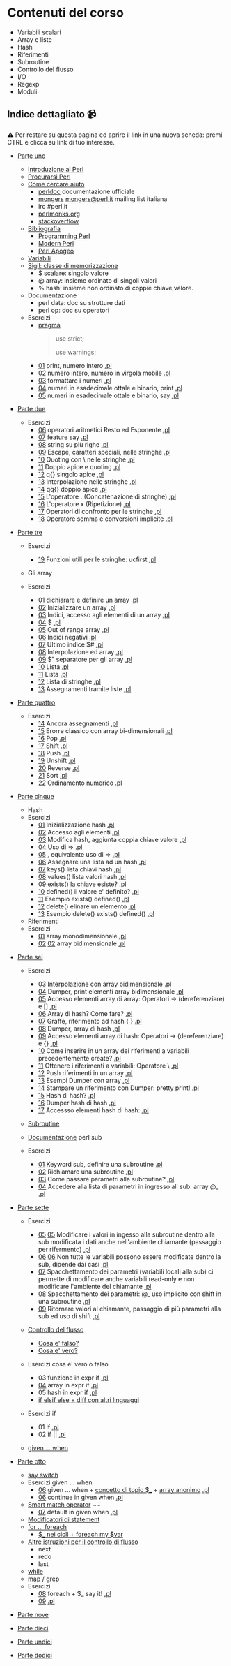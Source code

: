 # Contenuti del corso

* Variabili scalari
* Array e liste
* Hash
* Riferimenti
* Subroutine
* Controllo del flusso
* I/O
* Regexp
* Moduli

## Indice dettagliato :video_camera: 

:warning: Per restare su questa pagina ed aprire il link in una nuova scheda: premi CTRL e clicca su link di tuo interesse.

* [Parte uno](https://www.youtube.com/watch?v=FuBMYa6T8yQ)
  * [Introduzione al Perl](https://youtu.be/FuBMYa6T8yQ?t=252) 
  * [Procurarsi Perl](https://youtu.be/FuBMYa6T8yQ?t=543) 
  * [Come cercare aiuto](https://youtu.be/FuBMYa6T8yQ?t=605) 
    * [perldoc](https://perldoc.perl.org/) documentazione ufficiale 
    * [mongers](https://www.pm.org/) mongers@perl.it mailing list italiana
    * irc #perl.it
    * [perlmonks.org](www.perlmonks.org)
    * [stackoverflow](https://stackoverflow.com/questions/tagged/perl)
  * [Bibliografia](https://youtu.be/FuBMYa6T8yQ?t=924)
    * [Programming Perl](http://shop.oreilly.com/product/9780596004927.do)
    * [Modern Perl](http://modernperlbooks.com/) 
    * [Perl Apogeo](http://www.apogeonline.com/libri/9788850327782/scheda)
  * [Variabili](https://youtu.be/FuBMYa6T8yQ?t=995)
  * [Sigil: classe di memorizzazione](https://youtu.be/FuBMYa6T8yQ?t=1060)
    * $ scalare: singolo valore
    * @ array: insieme ordinato di singoli valori
    * % hash: insieme non ordinato di coppie chiave,valore.
  * Documentazione 
    * perl data: doc su strutture dati 
    * perl op: doc su operatori
  * Esercizi
    * [pragma](https://youtu.be/FuBMYa6T8yQ?t=1451)
       > use strict;
       >
       > use warnings;
       >
    * [01](https://youtu.be/FuBMYa6T8yQ?t=1505) print, numero intero  [.pl](https://github.com/larsen/perl101/blob/master/code/01_scalari/01.pl)
    * [02](https://youtu.be/FuBMYa6T8yQ?t=1631) numero intero, numero in virgola mobile  [.pl](https://github.com/larsen/perl101/blob/master/code/01_scalari/02.pl)
    * [03](https://youtu.be/FuBMYa6T8yQ?t=1667) formattare i numeri  [.pl](https://github.com/larsen/perl101/blob/master/code/01_scalari/03.pl)
    * [04](https://youtu.be/FuBMYa6T8yQ?t=1684) numeri in esadecimale ottale e binario, print  [.pl](https://github.com/larsen/perl101/blob/master/code/01_scalari/04.pl)
    * [05]((https://youtu.be/FuBMYa6T8yQ?t=1716)) numeri in esadecimale ottale e binario, say  [.pl](https://github.com/larsen/perl101/blob/master/code/01_scalari/05.pl)
* [Parte due](https://www.youtube.com/watch?v=7YboH_QdsnU)
  * Esercizi 
    * [06](https://youtu.be/7YboH_QdsnU?t=145) operatori aritmetici Resto ed Esponente  [.pl](https://github.com/larsen/perl101/blob/master/code/01_scalari/06.pl)
    * [07](https://youtu.be/7YboH_QdsnU?t=217) feature say  [.pl](https://github.com/larsen/perl101/blob/master/code/01_scalari/07.pl)
    * [08](https://youtu.be/7YboH_QdsnU?t=337) string su più righe  [.pl](https://github.com/larsen/perl101/blob/master/code/01_scalari/08.pl)
    * [09](https://youtu.be/7YboH_QdsnU?t=442) Escape, caratteri speciali, nelle stringhe  [.pl](https://github.com/larsen/perl101/blob/master/code/01_scalari/09.pl)
    * [10](https://youtu.be/7YboH_QdsnU?t=502) Quoting con \  nelle stringhe  [.pl](https://github.com/larsen/perl101/blob/master/code/01_scalari/10.pl)
    * [11](https://youtu.be/7YboH_QdsnU?t=580) Doppio apice e quoting  [.pl](https://github.com/larsen/perl101/blob/master/code/01_scalari/11.pl)
    * [12](https://youtu.be/7YboH_QdsnU?t=600) q{} singolo apice  [.pl](https://github.com/larsen/perl101/blob/master/code/01_scalari/12.pl)
    * [13](https://youtu.be/7YboH_QdsnU?t=637) Interpolazione nelle stringhe  [.pl](https://github.com/larsen/perl101/blob/master/code/01_scalari/13.pl)
    * [14](https://youtu.be/7YboH_QdsnU?t=700) qq{} doppio apice  [.pl](https://github.com/larsen/perl101/blob/master/code/01_scalari/14.pl)
    * [15](https://youtu.be/7YboH_QdsnU?t=1024) L'operatore . (Concatenazione di stringhe)  [.pl](https://github.com/larsen/perl101/blob/master/code/01_scalari/15.pl)
    * [16](https://youtu.be/7YboH_QdsnU?t=1462) L'operatore x (Ripetizione)  [.pl](https://github.com/larsen/perl101/blob/master/code/01_scalari/16.pl)
    * [17](https://youtu.be/7YboH_QdsnU?t=1617) Operatori di confronto per le stringhe  [.pl](https://github.com/larsen/perl101/blob/master/code/01_scalari/17.pl)
    * [18](https://youtu.be/7YboH_QdsnU?t=1696) Operatore somma e conversioni implicite  [.pl](https://github.com/larsen/perl101/blob/master/code/01_scalari/18.pl)
* [Parte tre](https://www.youtube.com/watch?v=_KwIAHpLH14&t=320s)
  * Esercizi
     * [19](https://youtu.be/_KwIAHpLH14?t=212) Funzioni utili per le stringhe: ucfirst  [.pl](https://github.com/larsen/perl101/blob/master/code/01_scalari/19.pl)
     
   * Gli array 
   * Esercizi
     * [01](https://youtu.be/_KwIAHpLH14?t=409) dichiarare e definire un array  [.pl](https://github.com/larsen/perl101/blob/master/code/02_array_liste/01.pl)
     * [02](https://youtu.be/_KwIAHpLH14?t=483) Inizializzare un array  [.pl](https://github.com/larsen/perl101/blob/master/code/02_array_liste/02.pl)
     * [03](https://youtu.be/_KwIAHpLH14?t=483) Indici, accesso agli elementi di un array  [.pl](https://github.com/larsen/perl101/blob/master/code/02_array_liste/03.pl)
     * [04](https://youtu.be/_KwIAHpLH14?t=769) $  [.pl](https://github.com/larsen/perl101/blob/master/code/02_array_liste/04.pl)
     * [05](https://youtu.be/_KwIAHpLH14?t=795) Out of range array  [.pl](https://github.com/larsen/perl101/blob/master/code/02_array_liste/05.pl)
     * [06](https://youtu.be/_KwIAHpLH14?t=839) Indici negativi  [.pl](https://github.com/larsen/perl101/blob/master/code/02_array_liste/06.pl)
     * [07](https://youtu.be/_KwIAHpLH14?t=882) Ultimo indice $#  [.pl](https://github.com/larsen/perl101/blob/master/code/02_array_liste/07.pl)
     * [08](https://youtu.be/_KwIAHpLH14?t=1062) Interpolazione ed array  [.pl](https://github.com/larsen/perl101/blob/master/code/02_array_liste/08.pl)
     * [09](https://youtu.be/_KwIAHpLH14?t=1112) $" separatore per gli array  [.pl](https://github.com/larsen/perl101/blob/master/code/02_array_liste/09.pl)
     * [10](https://youtu.be/_KwIAHpLH14?t=1540) Lista [.pl](https://github.com/larsen/perl101/blob/master/code/02_array_liste/10.pl)
     * [11](https://youtu.be/_KwIAHpLH14?t=1598) Lista  [.pl](https://github.com/larsen/perl101/blob/master/code/02_array_liste/11.pl)
     * [12](https://youtu.be/_KwIAHpLH14?t=1662) Lista di stringhe  [.pl](https://github.com/larsen/perl101/blob/master/code/02_array_liste/12.pl)
     * [13](https://youtu.be/_KwIAHpLH14?t=1733) Assegnamenti tramite liste  [.pl](https://github.com/larsen/perl101/blob/master/code/02_array_liste/13.pl)

* [Parte quattro](https://www.youtube.com/watch?v=AFNMgNScIDw&t=1527s)
  * Esercizi
     * [14](https://youtu.be/AFNMgNScIDw?t=127) Ancora assegnamenti  [.pl](https://github.com/larsen/perl101/blob/master/code/02_array_liste/14.pl)
     * [15](https://youtu.be/AFNMgNScIDw?t=206) Erorre classico con array bi-dimensionali  [.pl](https://github.com/larsen/perl101/blob/master/code/02_array_liste/15.pl)
     * [16](https://youtu.be/AFNMgNScIDw?t=484) Pop  [.pl](https://github.com/larsen/perl101/blob/master/code/02_array_liste/16.pl)
     * [17](https://youtu.be/AFNMgNScIDw?t=557) Shift  [.pl](https://github.com/larsen/perl101/blob/master/code/02_array_liste/17.pl)
     * [18](https://youtu.be/AFNMgNScIDw?t=581) Push  [.pl](https://github.com/larsen/perl101/blob/master/code/02_array_liste/18.pl)
     * [19](https://youtu.be/AFNMgNScIDw?t=682) Unshift  [.pl](https://github.com/larsen/perl101/blob/master/code/02_array_liste/19.pl)
     * [20](https://youtu.be/AFNMgNScIDw?t=795) Reverse  [.pl](https://github.com/larsen/perl101/blob/master/code/02_array_liste/20.pl)
     * [21](https://youtu.be/AFNMgNScIDw?t=1358) Sort  [.pl](https://github.com/larsen/perl101/blob/master/code/02_array_liste/21.pl)
     * [22](https://youtu.be/AFNMgNScIDw?t=1379) Ordinamento numerico [.pl](https://github.com/larsen/perl101/blob/master/code/02_array_liste/22.pl)
     
* [Parte cinque](https://www.youtube.com/watch?v=rNz_4rMmYxw)
  * Hash
  * Esercizi
    * [01](https://youtu.be/rNz_4rMmYxw?t=24) Inizializzazione hash [.pl](https://github.com/larsen/perl101/blob/master/code/03_hash/01.pl)
    * [02](https://youtu.be/rNz_4rMmYxw?t=72) Accesso agli elementi [.pl](https://github.com/larsen/perl101/blob/master/code/03_hash/02.pl)
    * [03](https://youtu.be/rNz_4rMmYxw?t=141) Modifica hash, aggiunta coppia chiave valore [.pl](https://github.com/larsen/perl101/blob/master/code/03_hash/03.pl)
    * [04](https://youtu.be/rNz_4rMmYxw?t=223) Uso di => [.pl](https://github.com/larsen/perl101/blob/master/code/03_hash/04.pl)
    * [05](https://youtu.be/rNz_4rMmYxw?t=270) , equivalente uso di => [.pl](https://github.com/larsen/perl101/blob/master/code/03_hash/05.pl)
    * [06](https://youtu.be/rNz_4rMmYxw?t=310) Assegnare una lista ad un hash [.pl](https://github.com/larsen/perl101/blob/master/code/03_hash/06.pl)
    * [07](https://youtu.be/rNz_4rMmYxw?t=416) keys() lista chiavi hash [.pl](https://github.com/larsen/perl101/blob/master/code/03_hash/07.pl)
    * [08](https://youtu.be/rNz_4rMmYxw?t=461) values() lista valori hash [.pl](https://github.com/larsen/perl101/blob/master/code/03_hash/08.pl)
    * [09](https://youtu.be/rNz_4rMmYxw?t=596) exists() la chiave esiste? [.pl](https://github.com/larsen/perl101/blob/master/code/03_hash/09.pl)
    * [10](https://youtu.be/rNz_4rMmYxw?t=665) defined() il valore e' definito? [.pl](https://github.com/larsen/perl101/blob/master/code/03_hash/10.pl)
    * [11](https://youtu.be/rNz_4rMmYxw?t=755) Esempio exists() defined() [.pl](https://github.com/larsen/perl101/blob/master/code/03_hash/11.pl)
    * [12](https://youtu.be/rNz_4rMmYxw?t=1188) delete() elinare un elemento [.pl](https://github.com/larsen/perl101/blob/master/code/03_hash/12.pl)
    * [13](https://youtu.be/rNz_4rMmYxw?t=1279) Esempio delete() exists() defined() [.pl](https://github.com/larsen/perl101/blob/master/code/03_hash/13.pl)
  * Riferimenti
  * Esercizi
    * [01]() array monodimensionale [.pl](https://github.com/larsen/perl101/blob/master/code/04_riferimenti/01.pl)
    * [02](https://youtu.be/rNz_4rMmYxw?t=1401) [02](https://youtu.be/rNz_4rMmYxw?t=1734) array bidimensionale [.pl](https://github.com/larsen/perl101/blob/master/code/04_riferimenti/02.pl)
* [Parte sei](https://www.youtube.com/watch?v=j_Df5hhDkbE)
  * Esercizi
    * [03](https://youtu.be/j_Df5hhDkbE?t=53) Interpolazione con array bidimensionale [.pl](https://github.com/larsen/perl101/blob/master/code/04_riferimenti/03.pl)
    * [04](https://youtu.be/j_Df5hhDkbE?t=139) Dumper, print elementi array bidimensionale [.pl](https://github.com/larsen/perl101/blob/master/code/04_riferimenti/04.pl)
    * [05](https://youtu.be/j_Df5hhDkbE?t=254) Accesso elementi array di array: Operatori -> (dereferenziare) e [] [.pl](https://github.com/larsen/perl101/blob/master/code/04_riferimenti/05.pl)
    * [06](https://youtu.be/j_Df5hhDkbE?t=368) Array di hash? Come fare? [.pl](https://github.com/larsen/perl101/blob/master/code/04_riferimenti/06.pl)
    * [07](https://youtu.be/j_Df5hhDkbE?t=410) Graffe, riferimento ad hash { } [.pl](https://github.com/larsen/perl101/blob/master/code/04_riferimenti/07.pl)
    * [08](https://youtu.be/j_Df5hhDkbE?t=524) Dumper, array di hash [.pl](https://github.com/larsen/perl101/blob/master/code/04_riferimenti/08.pl)
    * [09](https://youtu.be/j_Df5hhDkbE?t=532) Accesso elementi array di hash: Operatori -> (dereferenziare) e {} [.pl](https://github.com/larsen/perl101/blob/master/code/04_riferimenti/09.pl)
    * [10](https://youtu.be/j_Df5hhDkbE?t=612) Come inserire in un array dei riferimenti a variabili precedentemente create? [.pl](https://github.com/larsen/perl101/blob/master/code/04_riferimenti/10.pl)
    * [11](https://youtu.be/j_Df5hhDkbE?t=682) Ottenere i riferimenti a variabili: Operatore \ [.pl](https://github.com/larsen/perl101/blob/master/code/04_riferimenti/11.pl)
    * [12](https://youtu.be/j_Df5hhDkbE?t=930) Push riferimenti in un array [.pl](https://github.com/larsen/perl101/blob/master/code/04_riferimenti/12.pl)
    * [13](https://youtu.be/j_Df5hhDkbE?t=1007) Esempi Dumper con array [.pl](https://github.com/larsen/perl101/blob/master/code/04_riferimenti/13.pl)
    * [14](https://youtu.be/j_Df5hhDkbE?t=1009) Stampare un riferimento con Dumper: pretty print! [.pl](https://github.com/larsen/perl101/blob/master/code/04_riferimenti/14.pl)
    * [15](https://youtu.be/j_Df5hhDkbE?t=1009) Hash di hash? [.pl](https://github.com/larsen/perl101/blob/master/code/04_riferimenti/15.pl)
    * [16](https://youtu.be/j_Df5hhDkbE?t=1067) Dumper hash di hash [.pl](https://github.com/larsen/perl101/blob/master/code/04_riferimenti/16.pl)
    * [17](https://youtu.be/j_Df5hhDkbE?t=1136) Accessso elementi hash di hash: [.pl](https://github.com/larsen/perl101/blob/master/code/04_riferimenti/17.pl)
  
  * [Subroutine](https://youtu.be/j_Df5hhDkbE?t=1310)
  * [Documentazione](https://youtu.be/j_Df5hhDkbE?t=1377) perl sub
  * Esercizi
    * [01](https://youtu.be/j_Df5hhDkbE?t=1397) Keyword sub, definire una subroutine [.pl](https://github.com/larsen/perl101/blob/master/code/05_subroutine/01.pl)
    * [02](https://youtu.be/j_Df5hhDkbE?t=1441) Richiamare una subroutine [.pl](https://github.com/larsen/perl101/blob/master/code/05_subroutine/02.pl)
    * [03](https://youtu.be/j_Df5hhDkbE?t=1598) Come passare parametri alla subroutine? [.pl](https://github.com/larsen/perl101/blob/master/code/05_subroutine/03.pl)
    * [04](https://youtu.be/j_Df5hhDkbE?t=1623) Accedere alla lista di parametri in ingresso all sub: array @_ [.pl](https://github.com/larsen/perl101/blob/master/code/05_subroutine/04.pl)

* [Parte sette](https://www.youtube.com/watch?v=HZjNTlr2wnU)
   * Esercizi
     * [05](https://youtu.be/HZjNTlr2wnU?t=4) [05](https://youtu.be/HZjNTlr2wnU?t=62) Modificare i valori in ingesso alla subroutine dentro alla sub modificata i dati anche nell'ambiente chiamante (passaggio per rifermento)  [.pl](https://github.com/larsen/perl101/blob/master/code/05_subroutine/05.pl) 
     * [06](https://youtu.be/HZjNTlr2wnU?t=8) [06](https://youtu.be/HZjNTlr2wnU?t=163) Non tutte le variabili possono essere modificate dentro la sub, dipende dai casi [.pl](https://github.com/larsen/perl101/blob/master/code/05_subroutine/06.pl)
     * [07](https://youtu.be/HZjNTlr2wnU?t=253) Spacchettamento dei parametri (variabili locali alla sub) ci permette di modificare anche variabili read-only e non modificare l'ambiente del chiamante [.pl](https://github.com/larsen/perl101/blob/master/code/05_subroutine/07.pl)
     * [08](https://youtu.be/HZjNTlr2wnU?t=346) Spacchettamento dei parametri: @_ uso implicito con shift in una subroutine [.pl](https://github.com/larsen/perl101/blob/master/code/05_subroutine/08.pl)
     * [09](https://youtu.be/HZjNTlr2wnU?t=1341) Ritornare valori al chiamante, passaggio di più parametri alla sub ed uso di shift [.pl](https://github.com/larsen/perl101/blob/master/code/05_subroutine/09.pl)
    
   * [Controllo del flusso](https://youtu.be/HZjNTlr2wnU)
     * [Cosa e' falso?](https://youtu.be/HZjNTlr2wnU?t=1627)
     * [Cosa e' vero?](https://youtu.be/HZjNTlr2wnU)
   * Esercizi cosa e' vero o falso
     * 03 funzione in expr if [.pl](https://github.com/larsen/perl101/blob/master/code/06_flusso/03.pl)
     * [04](https://youtu.be/a-S2UdLSFek?t=69) array    in expr if [.pl](https://github.com/larsen/perl101/blob/master/code/06_flusso/04.pl)
     * 05 hash     in expr if [.pl](https://github.com/larsen/perl101/blob/master/code/06_flusso/05.pl)
     * [if elsif else + diff con altri linguaggi](https://youtu.be/HZjNTlr2wnU?t=1665)
   * Esercizi if  
       * 01 if [.pl](https://github.com/larsen/perl101/blob/master/code/06_flusso/01.pl)
       * 02 if || [.pl](https://github.com/larsen/perl101/blob/master/code/06_flusso/02.pl)
       
   * [given ... when](https://youtu.be/HZjNTlr2wnU?t=1715)
          
* [Parte otto](https://www.youtube.com/watch?v=a-S2UdLSFek&t=1526s)
   * [say switch](https://youtu.be/a-S2UdLSFek?t=99)
   * Esercizi given ... when
       * [06](https://youtu.be/a-S2UdLSFek?t=129) given ... when + [concetto di topic $_](https://youtu.be/a-S2UdLSFek?t=169)  + [array anonimo](https://youtu.be/a-S2UdLSFek?t=240) [.pl](https://github.com/larsen/perl101/blob/master/code/06_flusso/06.pl) 
       * [06](https://youtu.be/a-S2UdLSFek?t=275) continue in given when [.pl](https://github.com/larsen/perl101/blob/master/code/06_flusso/06.pl)
   * [Smart match operator](https://youtu.be/a-S2UdLSFek?t=319) ~~ 
       * [07](https://youtu.be/a-S2UdLSFek?t=570) default in given when [.pl](https://github.com/larsen/perl101/blob/master/code/06_flusso/07.pl)
   * [Modificatori di statement](https://youtu.be/a-S2UdLSFek?t=632)
   * [for ... foreach](https://youtu.be/a-S2UdLSFek?t=689)
       * [$_ nei cicli + foreach my $var](https://youtu.be/a-S2UdLSFek?t=727)
   * [Altre istruzioni per il controllo di flusso](https://youtu.be/a-S2UdLSFek?t=771)
       * next
       * redo
       * last
   * [while](https://youtu.be/a-S2UdLSFek?t=816)
   * [map / grep](https://youtu.be/a-S2UdLSFek?t=833)
   * Esercizi
       * [08](https://youtu.be/a-S2UdLSFek?t=848) foreach + $_ say it! [.pl](https://github.com/larsen/perl101/blob/master/code/06_flusso/08.pl)
       * [09](https://youtu.be/a-S2UdLSFek?t=894) [.pl](https://github.com/larsen/perl101/blob/master/code/06_flusso/09.pl)
       
       
* [Parte nove](https://www.youtube.com/watch?v=txONHbwdszY)
* [Parte dieci](https://www.youtube.com/watch?v=yYfmODxb6hM)
* [Parte undici](https://www.youtube.com/watch?v=4HTYi4brUgU)
* [Parte dodici](https://www.youtube.com/watch?v=Pb-omJ6Scc0)
